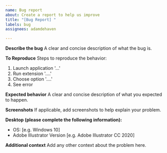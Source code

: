```yaml
---
name: Bug report
about: Create a report to help us improve
title: "[Bug Report] "
labels: bug
assignees: adamdehaven

---
```


**Describe the bug**
A clear and concise description of what the bug is.

**To Reproduce**
Steps to reproduce the behavior:
1. Launch application '...'
2. Run extension '....'
3. Choose option '....'
4. See error

**Expected behavior**
A clear and concise description of what you expected to happen.

**Screenshots**
If applicable, add screenshots to help explain your problem.

**Desktop (please complete the following information):**
 - OS: [e.g. Windows 10]
 - Adobe Illustrator Version [e.g. Adobe Illustrator CC 2020]

**Additional context**
Add any other context about the problem here.
